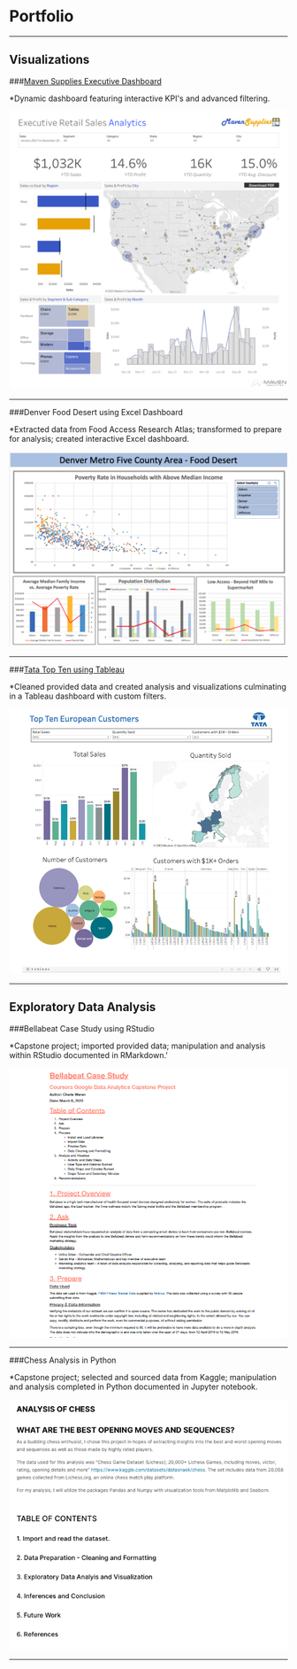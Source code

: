 # Portfolio

---

## Visualizations 

###[Maven Supplies Executive Dashboard](https://public.tableau.com/views/MavenWorking/ExecutiveDashboard?:language=en-US&:display_count=n&:origin=viz_share_link)

*Dynamic dashboard featuring interactive KPI's and advanced filtering.

<img src="images/Executive Dashboard.png?raw=true"/>

---
     
###Denver Food Desert using Excel Dashboard

*Extracted data from Food Access Research Atlas; transformed to prepare for analysis; created interactive Excel dashboard.

<img src="images/Denver Food Desert Dashboard.png?raw=true"/>

---

###[Tata Top Ten using Tableau](https://public.tableau.com/views/TataDashboard_16796967994170/Dashboard1?:language=en-US&:display_count=n&:origin=viz_share_link)

*Cleaned provided data and created analysis and visualizations culminating in a Tableau dashboard with custom filters.

<img src="images/Tata Dashboard Final.png?raw=true"/>


<!-- --- -->
<!--[Project 3 Title](http://example.com/)>-->
<!--img src="images/dummy_thumbnail.jpg?raw=true"/>-->

---

## Exploratory Data Analysis

###Bellabeat Case Study using RStudio

*Capstone project; imported provided data; manipulation and analysis within RStudio documented in RMarkdown.'

[<img src="images/Bellabeat Screen Shot.png?raw=true"/>](/pdf/Bellabeat_rmd.pdf)

---

###Chess Analysis in Python

*Capstone project; selected and sourced data from Kaggle; manipulation and analysis completed in Python documented in Jupyter notebook.

[<img src="images/Chess Screen Shot.png?raw=true"/>](https://www.kaggle.com/code/cherieweren/analysis-of-chess)

<!-- - [Project 3 Title](http://example.com/)-->
<!-- - [Project 4 Title](http://example.com/)-->
<!-- - [Project 5 Title](http://example.com/)-->

<!-- --- -->




---
<!-- Remove above link if you don't want to attibute -->
